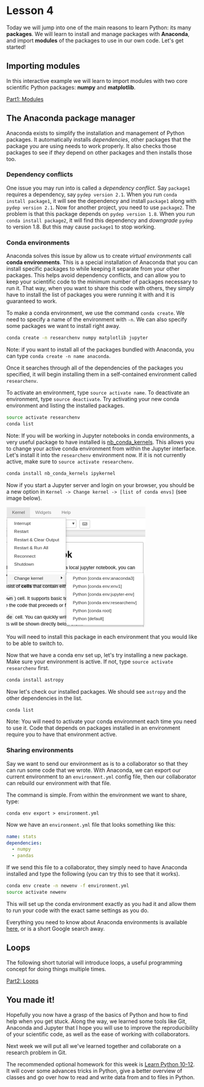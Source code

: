 # Lesson 4
Today we will jump into one of the main reasons to learn Python: its many **packages**. We will learn to install and manage packages with **Anaconda**, and import **modules** of the packages to use in our own code. Let's get started!

## Importing modules
In this interactive example we will learn to import modules with two core scientific Python packages: **numpy** and **matplotlib**.

[Part1: Modules](https://mybinder.org/v2/gh/cjtu/sci_coding/master?filepath=lessons%2Flesson4%2Fdata%2F1_Modules.ipynb)

## The Anaconda package manager
Anaconda exists to simplify the installation and management of Python packages. It automatically installs *dependencies*, other packages that the package you are using needs to work properly. It also checks those packages to see if *they* depend on other packages and then installs those too.

### Dependency conflicts
One issue you may run into is called a *dependency conflict*. Say `package1` requires a dependency, say `pydep version 2.1`. When you run `conda install package1`, it will see the dependency and install `package1` along with `pydep version 2.1`. Now for another project, you need to use `package2`. The problem is that this package depends on `pydep version 1.8`. When you run `conda install package2`, it will find this dependency and *downgrade* `pydep` to version 1.8. But this may cause `package1` to stop working.

### Conda environments
Anaconda solves this issue by allow us to create *virtual environments* call **conda environments**. This is a special installation of Anaconda that you can install specific packages to while keeping it separate from your other packages. This helps avoid dependency conflicts, and can allow you to keep your scientific code to the minimum number of packages necessary to run it. That way, when you want to share this code with others, they simply have to install the list of packages you were running it with and it is guaranteed to work.

To make a conda environment, we use the command `conda create`. We need to specify a name of the environment with `-n`. We can also specify some packages we want to install right away.

```bash
conda create -n researchenv numpy matplotlib jupyter
```

Note: if you want to install all of the packages bundled with Anaconda, you can type `conda create -n name anaconda`.

Once it searches through all of the dependencies of the packages you specified, it will begin installing them in a self-contained environment called `researchenv`.

To activate an environment, type `source activate name`. To deactivate an environment, type `source deactivate`. Try activating your new conda environment and listing the installed packages. 

```bash
source activate researchenv
conda list
```

Note: If you will be working in Jupyter notebooks in conda environments, a very useful package to have installed is [nb_conda_kernels](https://github.com/Anaconda-Platform/nb_conda_kernels). This allows you to change your active conda environment from within the Jupyter interface. Let's install it into the `researchenv` environment now. If it is not currently active, make sure to `source activate researchenv`.

```bash
conda install nb_conda_kernels ipykernel
```

Now if you start a Jupyter server and login on your browser, you should be a new option in `Kernel -> Change kernel -> [list of conda envs]` (see image below).

![nb_conda_kernels](./data/nb_conda_kernels.png)

You will need to install this package in each environment that you would like to be able to switch to.

Now that we have a conda env set up, let's try installing a new package. Make sure your environment is active. If not, type `source activate researchenv` first.

```bash
conda install astropy
```

Now let's check our installed packages. We should see `astropy` and the other dependencies in the list.
```bash
conda list
```

Note: You will need to activate your conda environment each time you need to use it. Code that depends on packages installed in an environment require you to have that environment active.

### Sharing environments
Say we want to send our environment as is to a collaborator so that they can run some code that we wrote. With Anaconda, we can export our current environment to an `environment.yml` config file, then our collaborator can rebuild our environment with that file.

The command is simple. From within the environment we want to share, type:
```
conda env export > environment.yml
```

Now we have an `environment.yml` file that looks something like this:
```yaml
name: stats
dependencies:
  - numpy
  - pandas
```

If we send this file to a collaborator, they simply need to have Anaconda installed and type the following (you can try this to see that it works).
```bash
conda env create -n newenv -f environment.yml
source activate newenv
```

This will set up the conda environment exactly as you had it and allow them to run your code with the exact same settings as you do.

Everything you need to know about Anaconda environments is available [here](https://conda.io/docs/user-guide/tasks/manage-environments.html), or is a short Google search away.

## Loops
The following short tutorial will introduce loops, a useful programming concept for doing things multiple times.

[Part2: Loops](https://mybinder.org/v2/gh/cjtu/sci_coding/master?filepath=lessons%2Flesson4%2Fdata%2F2_Loops.ipynb)


## You made it!
Hopefully you now have a grasp of the basics of Python and how to find help when you get stuck. Along the way, we learned some tools like Git, Anaconda and Jupyter that I hope you will use to improve the reproducibility of your scientific code, as well as the ease of working with collaborators.  

Next week we will put all we've learned together and collaborate on a research problem in Git.

The recommended optional homework for this week is [Learn Python 10-12](https://www.codecademy.com/learn/learn-python). It will cover some advances tricks in Python, give a better overview of classes and go over how to read and write data from and to files in Python.